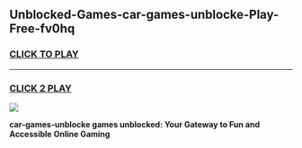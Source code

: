 
## Unblocked-Games-car-games-unblocke-Play-Free-fv0hq
<h3>
<a href="https://premium76.site?title=car-games-unblocke&ref=09A">CLICK TO PLAY</a></h3>
<hr>

<h3>
<a href="https://premium76.site?title=car-games-unblocke&ref=09A">CLICK 2 PLAY</a>
  
</h3>

<a href="https://premium76.site?title=car-games-unblocke&ref=09A"><img src="https://clearcache.store/games.png"></a>


**car-games-unblocke games unblocked: Your Gateway to Fun and Accessible Online Gaming**
